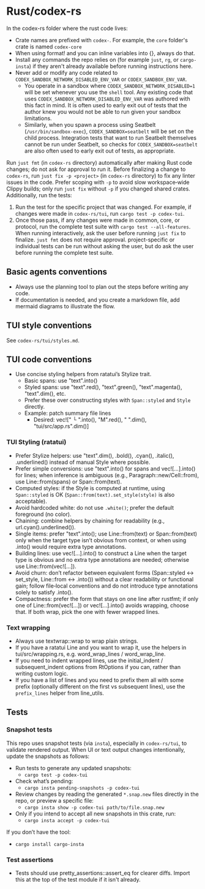 # Rust/codex-rs

In the codex-rs folder where the rust code lives:

- Crate names are prefixed with `codex-`. For example, the `core` folder's crate is named `codex-core`
- When using format! and you can inline variables into {}, always do that.
- Install any commands the repo relies on (for example `just`, `rg`, or `cargo-insta`) if they aren't already available before running instructions here.
- Never add or modify any code related to `CODEX_SANDBOX_NETWORK_DISABLED_ENV_VAR` or `CODEX_SANDBOX_ENV_VAR`.
  - You operate in a sandbox where `CODEX_SANDBOX_NETWORK_DISABLED=1` will be set whenever you use the `shell` tool. Any existing code that uses `CODEX_SANDBOX_NETWORK_DISABLED_ENV_VAR` was authored with this fact in mind. It is often used to early exit out of tests that the author knew you would not be able to run given your sandbox limitations.
  - Similarly, when you spawn a process using Seatbelt (`/usr/bin/sandbox-exec`), `CODEX_SANDBOX=seatbelt` will be set on the child process. Integration tests that want to run Seatbelt themselves cannot be run under Seatbelt, so checks for `CODEX_SANDBOX=seatbelt` are also often used to early exit out of tests, as appropriate.

Run `just fmt` (in `codex-rs` directory) automatically after making Rust code changes; do not ask for approval to run it. Before finalizing a change to `codex-rs`, run `just fix -p <project>` (in `codex-rs` directory) to fix any linter issues in the code. Prefer scoping with `-p` to avoid slow workspace‑wide Clippy builds; only run `just fix` without `-p` if you changed shared crates. Additionally, run the tests:
1. Run the test for the specific project that was changed. For example, if changes were made in `codex-rs/tui`, run `cargo test -p codex-tui`.
2. Once those pass, if any changes were made in common, core, or protocol, run the complete test suite with `cargo test --all-features`.
When running interactively, ask the user before running `just fix` to finalize. `just fmt` does not require approval. project-specific or individual tests can be run without asking the user, but do ask the user before running the complete test suite.

## Basic agents conventions
- Always use the planning tool to plan out the steps before writing any code.
- If documentation is needed, and you create a markdown file, add mermaid diagrams to illustrate the flow.

## TUI style conventions

See `codex-rs/tui/styles.md`.

## TUI code conventions

- Use concise styling helpers from ratatui’s Stylize trait.
  - Basic spans: use "text".into()
  - Styled spans: use "text".red(), "text".green(), "text".magenta(), "text".dim(), etc.
  - Prefer these over constructing styles with `Span::styled` and `Style` directly.
  - Example: patch summary file lines
    - Desired: vec!["  └ ".into(), "M".red(), " ".dim(), "tui/src/app.rs".dim()]

### TUI Styling (ratatui)
- Prefer Stylize helpers: use "text".dim(), .bold(), .cyan(), .italic(), .underlined() instead of manual Style where possible.
- Prefer simple conversions: use "text".into() for spans and vec![…].into() for lines; when inference is ambiguous (e.g., Paragraph::new/Cell::from), use Line::from(spans) or Span::from(text).
- Computed styles: if the Style is computed at runtime, using `Span::styled` is OK (`Span::from(text).set_style(style)` is also acceptable).
- Avoid hardcoded white: do not use `.white()`; prefer the default foreground (no color).
- Chaining: combine helpers by chaining for readability (e.g., url.cyan().underlined()).
- Single items: prefer "text".into(); use Line::from(text) or Span::from(text) only when the target type isn’t obvious from context, or when using .into() would require extra type annotations.
- Building lines: use vec![…].into() to construct a Line when the target type is obvious and no extra type annotations are needed; otherwise use Line::from(vec![…]).
- Avoid churn: don’t refactor between equivalent forms (Span::styled ↔ set_style, Line::from ↔ .into()) without a clear readability or functional gain; follow file‑local conventions and do not introduce type annotations solely to satisfy .into().
- Compactness: prefer the form that stays on one line after rustfmt; if only one of Line::from(vec![…]) or vec![…].into() avoids wrapping, choose that. If both wrap, pick the one with fewer wrapped lines.

### Text wrapping
- Always use textwrap::wrap to wrap plain strings.
- If you have a ratatui Line and you want to wrap it, use the helpers in tui/src/wrapping.rs, e.g. word_wrap_lines / word_wrap_line.
- If you need to indent wrapped lines, use the initial_indent / subsequent_indent options from RtOptions if you can, rather than writing custom logic.
- If you have a list of lines and you need to prefix them all with some prefix (optionally different on the first vs subsequent lines), use the `prefix_lines` helper from line_utils.

## Tests

### Snapshot tests

This repo uses snapshot tests (via `insta`), especially in `codex-rs/tui`, to validate rendered output. When UI or text output changes intentionally, update the snapshots as follows:

- Run tests to generate any updated snapshots:
  - `cargo test -p codex-tui`
- Check what’s pending:
  - `cargo insta pending-snapshots -p codex-tui`
- Review changes by reading the generated `*.snap.new` files directly in the repo, or preview a specific file:
  - `cargo insta show -p codex-tui path/to/file.snap.new`
- Only if you intend to accept all new snapshots in this crate, run:
  - `cargo insta accept -p codex-tui`

If you don’t have the tool:
- `cargo install cargo-insta`

### Test assertions

- Tests should use pretty_assertions::assert_eq for clearer diffs. Import this at the top of the test module if it isn't already.
